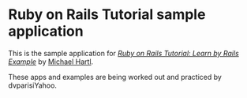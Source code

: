 # Ruby on Rails Tutorial sample application

This is the sample application for [*Ruby on Rails Tutorial: Learn by Rails Example*](http://railstutorial.org) by [Michael Hartl](http://michaelhartl.com).

These apps and examples are being worked out and practiced by dvparisiYahoo.
